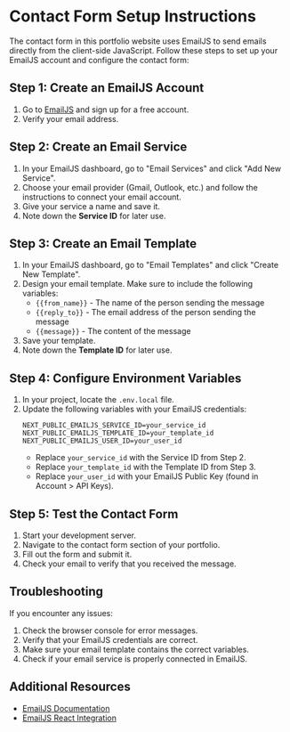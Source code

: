 # Contact Form Setup Instructions

The contact form in this portfolio website uses EmailJS to send emails directly from the client-side JavaScript. Follow these steps to set up your EmailJS account and configure the contact form:

## Step 1: Create an EmailJS Account

1. Go to [EmailJS](https://www.emailjs.com/) and sign up for a free account.
2. Verify your email address.

## Step 2: Create an Email Service

1. In your EmailJS dashboard, go to "Email Services" and click "Add New Service".
2. Choose your email provider (Gmail, Outlook, etc.) and follow the instructions to connect your email account.
3. Give your service a name and save it.
4. Note down the **Service ID** for later use.

## Step 3: Create an Email Template

1. In your EmailJS dashboard, go to "Email Templates" and click "Create New Template".
2. Design your email template. Make sure to include the following variables:
   - `{{from_name}}` - The name of the person sending the message
   - `{{reply_to}}` - The email address of the person sending the message
   - `{{message}}` - The content of the message
3. Save your template.
4. Note down the **Template ID** for later use.

## Step 4: Configure Environment Variables

1. In your project, locate the `.env.local` file.
2. Update the following variables with your EmailJS credentials:
   ```
   NEXT_PUBLIC_EMAILJS_SERVICE_ID=your_service_id
   NEXT_PUBLIC_EMAILJS_TEMPLATE_ID=your_template_id
   NEXT_PUBLIC_EMAILJS_USER_ID=your_user_id
   ```
   - Replace `your_service_id` with the Service ID from Step 2.
   - Replace `your_template_id` with the Template ID from Step 3.
   - Replace `your_user_id` with your EmailJS Public Key (found in Account > API Keys).

## Step 5: Test the Contact Form

1. Start your development server.
2. Navigate to the contact form section of your portfolio.
3. Fill out the form and submit it.
4. Check your email to verify that you received the message.

## Troubleshooting

If you encounter any issues:

1. Check the browser console for error messages.
2. Verify that your EmailJS credentials are correct.
3. Make sure your email template contains the correct variables.
4. Check if your email service is properly connected in EmailJS.

## Additional Resources

- [EmailJS Documentation](https://www.emailjs.com/docs/)
- [EmailJS React Integration](https://www.emailjs.com/docs/examples/reactjs/)
